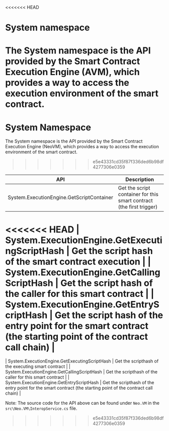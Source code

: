 <<<<<<< HEAD
# System namespace

The System namespace is the API provided by the Smart Contract Execution Engine (AVM), which provides a way to access the execution environment of the smart contract.
=======
# System Namespace

The System namespace is the API provided by the Smart Contract Execution Engine (NeoVM), which provides a way to access the execution environment of the smart contract.
>>>>>>> e5e43331cd35f87f336ded6b98df4277306e0359

| API | Description |
| ---------------------------------------- | -------------------------- |
| System.ExecutionEngine.GetScriptContainer | Get the script container for this smart contract (the first trigger) |
<<<<<<< HEAD
| System.ExecutionEngine.GetExecutingScriptHash | Get the script hash of the smart contract execution |
| System.ExecutionEngine.GetCallingScriptHash | Get the script hash of the caller for this smart contract |
| System.ExecutionEngine.GetEntryScriptHash | Get the script hash of the entry point for the smart contract (the starting point of the contract call chain) |
=======
| System.ExecutionEngine.GetExecutingScriptHash | Get the scripthash of the executing smart contract  |
| System.ExecutionEngine.GetCallingScriptHash | Get the scripthash of the caller for this smart contract |
| System.ExecutionEngine.GetEntryScriptHash | Get the scripthash of the entry point for the smart contract (the starting point of the contract call chain) |

Note: The source code for the API above can be found under `Neo.VM` in the `src\Neo.VM\InteropService.cs` file.
>>>>>>> e5e43331cd35f87f336ded6b98df4277306e0359
